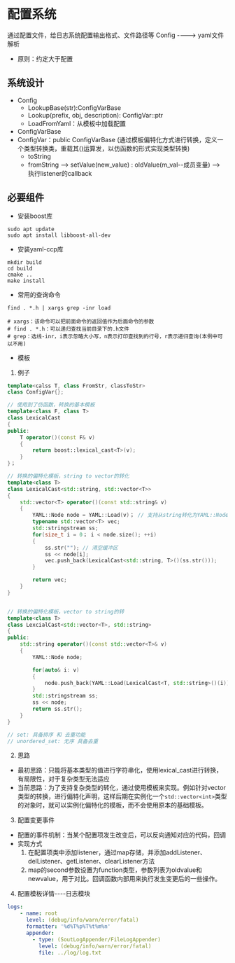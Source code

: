 # 配置系统
通过配置文件，给日志系统配置输出格式、文件路径等
Config ---->  yaml文件解析

- 原则：约定大于配置

## 系统设计
- Config
    - LookupBase(str):ConfigVarBase
    - Lookup(prefix, obj, description): ConfigVar<T>::ptr
    - LoadFromYaml：从模板中加载配置
- ConfigVarBase
- ConfigVar：public ConfigVarBase (通过模板偏特化方式进行转换，定义一个类型转换类，重载其()运算发，以仿函数的形式实现类型转换)
    - toString
    - fromString --> setValue(new_value) : oldValue(m_val--成员变量) --> 执行listener的callback

## 必要组件
- 安装boost库
```shell
sudo apt update
sudo apt install libboost-all-dev
```
- 安装yaml-ccp库
```shell
mkdir build
cd build
cmake ..
make install
```
- 常用的查询命令
```shell
find . *.h | xargs grep -inr load

# xargs：该命令可以把前面命令的返回值作为后面命令的参数
# find . *.h：可以递归查找当前目录下的.h文件
# grep：选线-inr，i表示忽略大小写，n表示打印查找到的行号，r表示递归查询(本例中可以不用)
```

- 模板

1. 例子
```c++
template<calss T, class FromStr, classToStr>
class ConfigVar{};

// 使用到了仿函数，转换的基本模板
template<class F, class T> 
class LexicalCast
{
public:
    T operator()(const F& v)
    {
        return boost::lexical_cast<T>(v);
    }
}；

// 转换的偏特化模板，string to vector的转化
template<class T>
class LexicalCast<std::string, std::vector<T>>
{
    std::vector<T> operator()(const std::string& v)
    {
        YAML::Node node = YAML::Load(v)； // 支持从string转化为YAML::Node类型
        typename std::vector<T> vec;
        std::stringstream ss;
        for(size_t i = 0； i < node.size(); ++i)
        {
            ss.str(""); // 清空缓冲区
            ss << node[i];
            vec.push_back(LexicalCast<std::string, T>()(ss.str()));
        }

        return vec;
    }
}


// 转换的偏特化模板，vector to string的转
template<class T>
class LexcialCast<std::vector<T>, std::string>
{
public:
    std::string operator()(const std::vector<T>& v)
    {
        YAML::Node node;

        for(auto& i: v)
        {
            node.push_back(YAML::Load(LexicalCast<T, std::string>()(i)));
        }
        std::stringstream ss;
        ss << node;
        return ss.str();
    }
}

// set: 具备排序 和 去重功能
// unordered_set: 无序 具备去重
```

2. 思路
- 最初思路：只能将基本类型的值进行字符串化，使用lexical_cast进行转换，有局限性，对于复杂类型无法适应
- 当前思路：为了支持复杂类型的转化，通过使用模板来实现。例如针对vector类型的转换，进行偏特化声明，这样后期在实例化一个```std::vector<int>```类型的对象时，就可以实例化偏特化的模板，而不会使用原本的基础模板。


3. 配置变更事件
- 配置的事件机制：当某个配置项发生改变后，可以反向通知对应的代码，回调
- 实现方式
    1. 在配置项类中添加listener，通过map存储，并添加addListener、delListener、getListener、clearListener方法
    2. map的second参数设置为function类型，参数列表为oldvalue和newvalue，用于对比。回调函数内部用来执行发生变更后的一些操作。

4. 配置模板详情----日志模块
```yaml
logs:
    - name: root
      level: (debug/info/warn/error/fatal)
      formatter: '%d%T%p%T%t%m%n'
      appender:
        - type: (SoutLogAppender/FileLogAppender)
          level: (debug/info/warn/error/fatal)
          file: ../log/log.txt
```